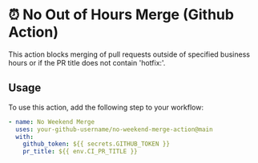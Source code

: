 # ⏰ No Out of Hours Merge (Github Action)
This action blocks merging of pull requests outside of specified business hours or if the PR title does not contain 'hotfix:'.

## Usage

To use this action, add the following step to your workflow:

```yaml
- name: No Weekend Merge
  uses: your-github-username/no-weekend-merge-action@main
  with:
    github_token: ${{ secrets.GITHUB_TOKEN }}
    pr_title: ${{ env.CI_PR_TITLE }}

